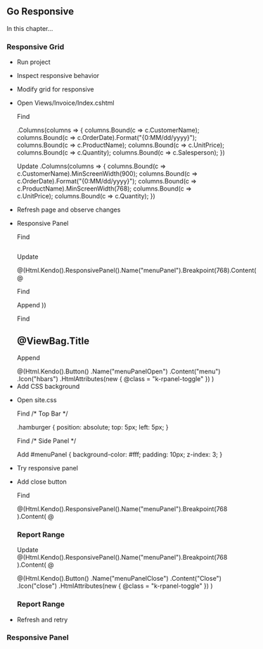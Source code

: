 ## Go Responsive

In this chapter...

### Responsive Grid

- Run project
- Inspect responsive behavior
- Modify grid for responsive
- Open Views/Invoice/Index.cshtml

	Find

	.Columns(columns =>
    {
        columns.Bound(c => c.CustomerName);
        columns.Bound(c => c.OrderDate).Format("{0:MM/dd/yyyy}");
        columns.Bound(c => c.ProductName);
        columns.Bound(c => c.UnitPrice);
        columns.Bound(c => c.Quantity);
        columns.Bound(c => c.Salesperson);
    })
	
	Update
	.Columns(columns =>
    {
        columns.Bound(c => c.CustomerName).MinScreenWidth(900);
        columns.Bound(c => c.OrderDate).Format("{0:MM/dd/yyyy}");
        columns.Bound(c => c.ProductName).MinScreenWidth(768);
        columns.Bound(c => c.UnitPrice);
        columns.Bound(c => c.Quantity);
    })

- Refresh page and observe changes

- Responsive Panel

	Find
	<div class="app-wraper">
	    <!-- Menu Panel -->
	    <div class="hidden-xs" style="float:left;">

	Update
	<div class="app-wraper">
		<!-- Menu Panel -->
	    @(Html.Kendo().ResponsivePanel().Name("menuPanel").Breakpoint(768).Content(
	    @<div>

	Find
	<!-- /Menu Panel -->

	Append
    ))
    <!-- /Menu Panel -->

	Find
	<section id="app-title-bar" class="row">
	    <div class="col-sm-3">
	        <h1 class="title">@ViewBag.Title</h1>
	    </div>
	</section>
	
	Append	
	<div class="hamburger">
	    <!-- toggle button for responsive panel, hidden on large screens -->
	    @(Html.Kendo().Button()
	                .Name("menuPanelOpen")
	                .Content("menu")
	                .Icon("hbars")
	                .HtmlAttributes(new { @class = "k-rpanel-toggle" })
	    )
	</div>

- Add CSS background
- Open site.css

	Find
	/* Top Bar */

	.hamburger {
	    position: absolute;
	    top: 5px;
	    left: 5px;
	}

	Find
	/* Side Panel */	
	
	Add
	#menuPanel {
	    background-color: #fff;
	    padding: 10px;
	    z-index: 3;
	}

- Try responsive panel
- Add close button

	Find
	<!-- Menu Panel -->
    @(Html.Kendo().ResponsivePanel().Name("menuPanel").Breakpoint(768).Content(
    @<div>
        <h3>Report Range</h3>

	Update
	@(Html.Kendo().ResponsivePanel().Name("menuPanel").Breakpoint(768).Content(
    @<div>
        <div class="text-right">
            @(Html.Kendo().Button()
               .Name("menuPanelClose")
               .Content("Close")
               .Icon("close")
               .HtmlAttributes(new { @class = "k-rpanel-toggle" })
            )
        </div>
        <h3>Report Range</h3>

- Refresh and retry


### Responsive Panel